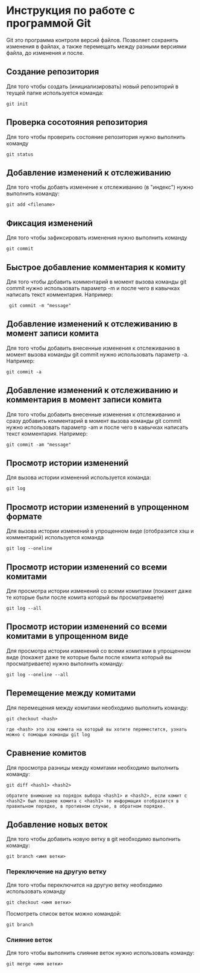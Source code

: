 # Инструкция по работе с программой Git

Git это программа контроля версий файлов. Позволяет сохранять изменения в файлах, а также перемещать между разными версиями файла, до изменения и после.

## Создание репозитория

Для того чтобы создать (инициализировать) новый репозиторий в теущей папке
используется команда:

    git init

## Проверка сосотояния репозитория

Для того чтобы проверить состояние репозитория
нужно выполнить команду

    git status

## Добавление изменений к отслеживанию

Для того чтобы добавть изменение к отслеживанию (в "индекс") нужно выполнить команду:

    git add <filename>

## Фиксация изменений

Для того чтобы зафиксировать изменения нужно выполнить команду

    git commit

## Быстрое добавление комментария к комиту

Для того чтобы добавить комментарий в момент вызова команды git commit нужно использовать параметр -m и после чего в кавычках написать текст комментария. Например:

     git commit -m "message"
    
## Добавление изменений к отслеживанию в момент записи комита

Для того чтобы добавить внесенные изменения к отслеживанию в момент вызова команды git commit нужно использовать параметр -a. Например:

    git commit -a

## Добавление изменений к отслеживанию и комментария в момент записи комита 

Для того чтобы добавить внесенные изменения к отслеживанию и сразу добавить комментарий в момент вызова команды git commit нужно использовать параметр -am и после чего в кавычках написать текст комментария. Например:

    git commit -am "message"

## Просмотр истории изменений

Для вызова истории изменений используется команда:

    git log

## Просмотр истории изменений в упрощенном формате

Для вызова истории изменений в упрощенном виде (отобразится хэш и комментарий) используется команда

    git log --oneline

## Просмотр истории изменений со всеми комитами

Для просмотра истории изменений со всеми комитами (покажет даже те которые были после комита который вы просматриваете) 

    git log --all

## Просмотр истории изменений со всеми комитами в упрощенном виде

Для просмотра истории изменений со всеми комитами в упрощенном виде (покажет даже те которые были после комита который вы просматриваете) нужно выполнить команду:

    git log --oneline --all

## Перемещение между комитами

Для перемещения между комитами необходимо выполнить команду:

    git checkout <hash>

    где <hash> это хэш комита на который вы хотите переместится, узнать можно с помощью команды git log

## Сравнение комитов

Для просмотра разницы между комитами необходимо выполнить команду:

    git diff <hash1> <hash2>

    обратите внимание на порядок выбора <hash1> и <hash2>, если комит с <hash2> был позднее комита с <hash1> то информация отобразится в правильном порядке, в противном случае, в обратном порядке.

## Добавление новых веток

Для того чтобы добавить новую ветку в git необходимо выполнить команду:

    git branch <имя ветки>

### Переключение на другую ветку

Для того чтобы переключится на другую ветку необходимо использовать команду

    git checkout <имя ветки>

Посмотреть список веток можно командой:

    git branch

### Слияние веток

Для того чтобы выполнить слияние веток нужно использовать команду:

    git merge <имя ветки>

   
